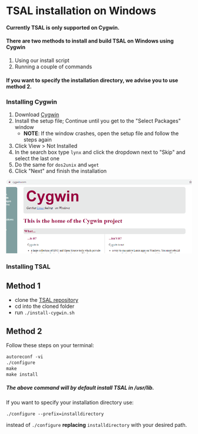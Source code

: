 # TSAL installation on Windows

#### Currently TSAL is only supported on Cygwin.

#### There are two methods to install and build TSAL on Windows using Cygwin
1. Using our install script
2. Running a couple of commands

#### If you want to specify the installation directory, we advise you to use method 2.

### Installing Cygwin

1. Download [Cygwin](https://www.cygwin.com/)
2. Install the setup file; Continue until you get to the "Select Packages" window
   - **NOTE**: If the window crashes, open the setup file and follow the steps again
4. Click View > Not Installed
5. In the search box type `lynx` and click the dropdown next to "Skip" and select the last one
6. Do the same for `dos2unix` and `wget`
7. Click "Next" and finish the installation

![me](https://github.com/Calvin-CS/TSAL/blob/master/wiki_media/Cygwin.gif)

### Installing TSAL

## Method 1
* clone the [TSAL repository](https://github.com/Calvin-CS/TSAL.git)
* cd into the cloned folder
* run `./install-cygwin.sh`

## Method 2

Follow these steps on your terminal:
```
autoreconf -vi
./configure
make
make install
```
##### The above command will by default install TSAL in /usr/lib.
If you want to specify your installation directory use:
```
./configure --prefix=installdirectory
``` 
instead of `./configure` **replacing** `installdirectory` with your desired path.
